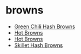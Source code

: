# browns

 * [Green Chili Hash Browns](index/g/green-chili-hash-browns-2240.json)
 * [Hot Browns](index/h/hot-browns-10310.json)
 * [Hot Browns](index/h/hot-browns-15730.json)
 * [Skillet Hash Browns](index/s/skillet-hash-browns-51160910.json)
